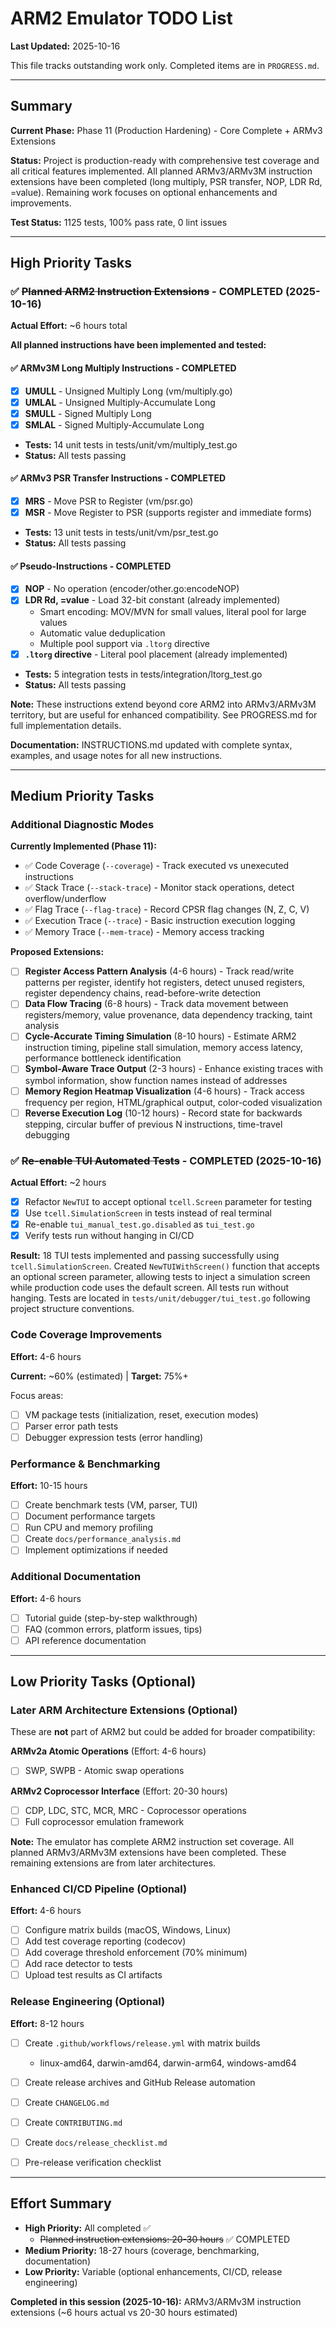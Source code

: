 # ARM2 Emulator TODO List

**Last Updated:** 2025-10-16

This file tracks outstanding work only. Completed items are in `PROGRESS.md`.

---

## Summary

**Current Phase:** Phase 11 (Production Hardening) - Core Complete + ARMv3 Extensions

**Status:** Project is production-ready with comprehensive test coverage and all critical features implemented. All planned ARMv3/ARMv3M instruction extensions have been completed (long multiply, PSR transfer, NOP, LDR Rd, =value). Remaining work focuses on optional enhancements and improvements.

**Test Status:** 1125 tests, 100% pass rate, 0 lint issues

---

## High Priority Tasks

### ✅ ~~Planned ARM2 Instruction Extensions~~ - COMPLETED (2025-10-16)
**Actual Effort:** ~6 hours total

**All planned instructions have been implemented and tested:**

#### ✅ ARMv3M Long Multiply Instructions - COMPLETED
- [x] **UMULL** - Unsigned Multiply Long (vm/multiply.go)
- [x] **UMLAL** - Unsigned Multiply-Accumulate Long
- [x] **SMULL** - Signed Multiply Long
- [x] **SMLAL** - Signed Multiply-Accumulate Long
- **Tests:** 14 unit tests in tests/unit/vm/multiply_test.go
- **Status:** All tests passing

#### ✅ ARMv3 PSR Transfer Instructions - COMPLETED
- [x] **MRS** - Move PSR to Register (vm/psr.go)
- [x] **MSR** - Move Register to PSR (supports register and immediate forms)
- **Tests:** 13 unit tests in tests/unit/vm/psr_test.go
- **Status:** All tests passing

#### ✅ Pseudo-Instructions - COMPLETED
- [x] **NOP** - No operation (encoder/other.go:encodeNOP)
- [x] **LDR Rd, =value** - Load 32-bit constant (already implemented)
  - Smart encoding: MOV/MVN for small values, literal pool for large values
  - Automatic value deduplication
  - Multiple pool support via `.ltorg` directive
- [x] **`.ltorg` directive** - Literal pool placement (already implemented)
- **Tests:** 5 integration tests in tests/integration/ltorg_test.go
- **Status:** All tests passing

**Note:** These instructions extend beyond core ARM2 into ARMv3/ARMv3M territory, but are useful for enhanced compatibility. See PROGRESS.md for full implementation details.

**Documentation:** INSTRUCTIONS.md updated with complete syntax, examples, and usage notes for all new instructions.

---

## Medium Priority Tasks

### Additional Diagnostic Modes

**Currently Implemented (Phase 11):**
- ✅ Code Coverage (`--coverage`) - Track executed vs unexecuted instructions
- ✅ Stack Trace (`--stack-trace`) - Monitor stack operations, detect overflow/underflow
- ✅ Flag Trace (`--flag-trace`) - Record CPSR flag changes (N, Z, C, V)
- ✅ Execution Trace (`--trace`) - Basic instruction execution logging
- ✅ Memory Trace (`--mem-trace`) - Memory access tracking

**Proposed Extensions:**
- [ ] **Register Access Pattern Analysis** (4-6 hours) - Track read/write patterns per register, identify hot registers, detect unused registers, register dependency chains, read-before-write detection
- [ ] **Data Flow Tracing** (6-8 hours) - Track data movement between registers/memory, value provenance, data dependency tracking, taint analysis
- [ ] **Cycle-Accurate Timing Simulation** (8-10 hours) - Estimate ARM2 instruction timing, pipeline stall simulation, memory access latency, performance bottleneck identification
- [ ] **Symbol-Aware Trace Output** (2-3 hours) - Enhance existing traces with symbol information, show function names instead of addresses
- [ ] **Memory Region Heatmap Visualization** (4-6 hours) - Track access frequency per region, HTML/graphical output, color-coded visualization
- [ ] **Reverse Execution Log** (10-12 hours) - Record state for backwards stepping, circular buffer of previous N instructions, time-travel debugging

### ✅ ~~Re-enable TUI Automated Tests~~ - COMPLETED (2025-10-16)
**Actual Effort:** ~2 hours

- [x] Refactor `NewTUI` to accept optional `tcell.Screen` parameter for testing
- [x] Use `tcell.SimulationScreen` in tests instead of real terminal
- [x] Re-enable `tui_manual_test.go.disabled` as `tui_test.go`
- [x] Verify tests run without hanging in CI/CD

**Result:** 18 TUI tests implemented and passing successfully using `tcell.SimulationScreen`. Created `NewTUIWithScreen()` function that accepts an optional screen parameter, allowing tests to inject a simulation screen while production code uses the default screen. All tests run without hanging. Tests are located in `tests/unit/debugger/tui_test.go` following project structure conventions.

### Code Coverage Improvements
**Effort:** 4-6 hours

**Current:** ~60% (estimated) | **Target:** 75%+

Focus areas:
- [ ] VM package tests (initialization, reset, execution modes)
- [ ] Parser error path tests
- [ ] Debugger expression tests (error handling)

### Performance & Benchmarking
**Effort:** 10-15 hours

- [ ] Create benchmark tests (VM, parser, TUI)
- [ ] Document performance targets
- [ ] Run CPU and memory profiling
- [ ] Create `docs/performance_analysis.md`
- [ ] Implement optimizations if needed

### Additional Documentation
**Effort:** 4-6 hours

- [ ] Tutorial guide (step-by-step walkthrough)
- [ ] FAQ (common errors, platform issues, tips)
- [ ] API reference documentation

---

## Low Priority Tasks (Optional)

### Later ARM Architecture Extensions (Optional)

These are **not** part of ARM2 but could be added for broader compatibility:

**ARMv2a Atomic Operations** (Effort: 4-6 hours)
- [ ] SWP, SWPB - Atomic swap operations

**ARMv2 Coprocessor Interface** (Effort: 20-30 hours)
- [ ] CDP, LDC, STC, MCR, MRC - Coprocessor operations
- [ ] Full coprocessor emulation framework

**Note:** The emulator has complete ARM2 instruction set coverage. All planned ARMv3/ARMv3M extensions have been completed. These remaining extensions are from later architectures.

### Enhanced CI/CD Pipeline (Optional)
**Effort:** 4-6 hours

- [ ] Configure matrix builds (macOS, Windows, Linux)
- [ ] Add test coverage reporting (codecov)
- [ ] Add coverage threshold enforcement (70% minimum)
- [ ] Add race detector to tests
- [ ] Upload test results as CI artifacts

### Release Engineering (Optional)
**Effort:** 8-12 hours

- [ ] Create `.github/workflows/release.yml` with matrix builds
  - linux-amd64, darwin-amd64, darwin-arm64, windows-amd64
- [ ] Create release archives and GitHub Release automation
- [ ] Create `CHANGELOG.md`
- [ ] Create `CONTRIBUTING.md`
- [ ] Create `docs/release_checklist.md`
- [ ] Pre-release verification checklist


---

## Effort Summary

- **High Priority:** All completed ✅
  - ~~Planned instruction extensions: 20-30 hours~~ ✅ COMPLETED
- **Medium Priority:** 18-27 hours (coverage, benchmarking, documentation)
- **Low Priority:** Variable (optional enhancements, CI/CD, release engineering)

**Completed in this session (2025-10-16):** ARMv3/ARMv3M instruction extensions (~6 hours actual vs 20-30 hours estimated)
